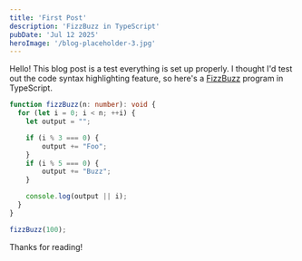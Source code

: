 ```yaml
---
title: 'First Post'
description: 'FizzBuzz in TypeScript'
pubDate: 'Jul 12 2025'
heroImage: '/blog-placeholder-3.jpg'
---
```


Hello! This blog post is a test everything is set up properly. I
thought I'd test out the code syntax highlighting feature, so here's a
[FizzBuzz](https://en.wikipedia.org/wiki/Fizz_buzz) program in TypeScript.

```ts
function fizzBuzz(n: number): void {
  for (let i = 0; i < n; ++i) {
    let output = "";

    if (i % 3 === 0) {
        output += "Foo";
    }
    if (i % 5 === 0) {
        output += "Buzz";
    }

    console.log(output || i);
  }
}

fizzBuzz(100);
```

Thanks for reading!
